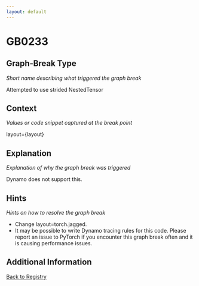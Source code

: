 ```yaml
---
layout: default
---
```

# GB0233

## Graph-Break Type
*Short name describing what triggered the graph break*

Attempted to use strided NestedTensor

## Context
*Values or code snippet captured at the break point*

layout={layout}

## Explanation
*Explanation of why the graph break was triggered*

Dynamo does not support this.

## Hints
*Hints on how to resolve the graph break*

- Change layout=torch.jagged.
- It may be possible to write Dynamo tracing rules for this code. Please report an issue to PyTorch if you encounter this graph break often and it is causing performance issues.


## Additional Information

<!-- ADDITIONAL INFORMATION START - Add custom information below this line -->

<!-- ADDITIONAL INFORMATION END -->

[Back to Registry](../index.html)

